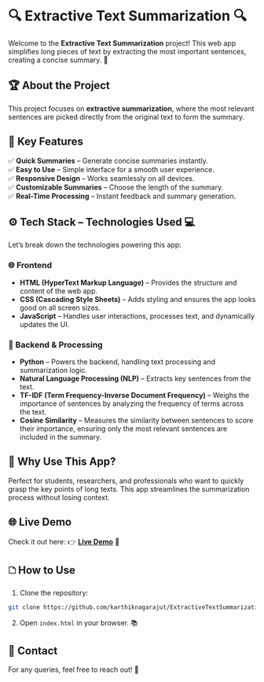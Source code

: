 # 🔍 Extractive Text Summarization 🔍

Welcome to the **Extractive Text Summarization** project! This web app simplifies long pieces of text by extracting the most important sentences, creating a concise summary. 🚀

## 🏆 About the Project
This project focuses on **extractive summarization**, where the most relevant sentences are picked directly from the original text to form the summary.

## 📌 Key Features
✅ **Quick Summaries** – Generate concise summaries instantly.  
✅ **Easy to Use** – Simple interface for a smooth user experience.  
✅ **Responsive Design** – Works seamlessly on all devices.  
✅ **Customizable Summaries** – Choose the length of the summary.  
✅ **Real-Time Processing** – Instant feedback and summary generation.  

## ⚙️ Tech Stack – Technologies Used 💻
Let’s break down the technologies powering this app:

### 🌐 Frontend
- **HTML (HyperText Markup Language)** – Provides the structure and content of the web app.
- **CSS (Cascading Style Sheets)** – Adds styling and ensures the app looks good on all screen sizes.
- **JavaScript** – Handles user interactions, processes text, and dynamically updates the UI.

### 🤖 Backend & Processing
- **Python** – Powers the backend, handling text processing and summarization logic.
- **Natural Language Processing (NLP)** – Extracts key sentences from the text.
- **TF-IDF (Term Frequency-Inverse Document Frequency)** – Weighs the importance of sentences by analyzing the frequency of terms across the text.
- **Cosine Similarity** – Measures the similarity between sentences to score their importance, ensuring only the most relevant sentences are included in the summary.

## 🌟 Why Use This App?
Perfect for students, researchers, and professionals who want to quickly grasp the key points of long texts. This app streamlines the summarization process without losing context.

## 🌐 Live Demo
Check it out here: 👉 **[Live Demo](https://karthiknagarajut.github.io/ExtractiveTextSummarization/)** 🚀

## 🗅 How to Use
1. Clone the repository:  
```bash
git clone https://github.com/karthiknagarajut/ExtractiveTextSummarization.git
```
2. Open `index.html` in your browser. 📚

## 💬 Contact
For any queries, feel free to reach out! 📩

